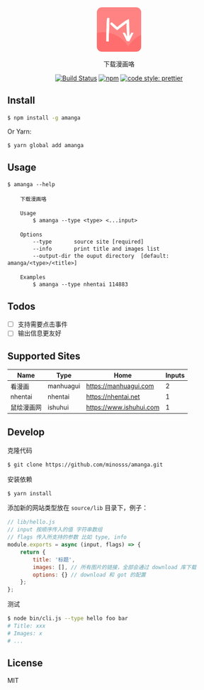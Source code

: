 <div align="center">
    <img src="logo.png" width=100>
</div>

<div align="center">

下载漫画咯

[![Build Status](https://travis-ci.com/minosss/amanga.svg?branch=master)](https://travis-ci.com/minosss/amanga)
[![npm](https://img.shields.io/npm/v/amanga.svg?style=flat-square)](https://www.npmjs.com/package/amanga)
[![code style: prettier](https://img.shields.io/badge/code_style-prettier-ff69b4.svg?style=flat-square)](https://github.com/prettier/prettier)

</div>

## Install

```bash
$ npm install -g amanga
```

Or Yarn:

```bash
$ yarn global add amanga
```

## Usage

```
$ amanga --help

    下载漫画咯

    Usage
        $ amanga --type <type> <...input>

    Options
        --type       source site [required]
        --info       print title and images list
        --output-dir the ouput directory  [default: amanga/<type>/<title>]

    Examples
        $ amanga --type nhentai 114883
```

## Todos

-   [ ] 支持需要点击事件
-   [ ] 输出信息更友好

## Supported Sites

| Name       | Type      | Home                    | Inputs |
| ---------- | --------- | ----------------------- | ------ |
| 看漫画     | manhuagui | https://manhuagui.com   | 2      |
| nhentai    | nhentai   | https://nhentai.net     | 1      |
| 鼠绘漫画网 | ishuhui   | https://www.ishuhui.com | 1      |

## Develop

克隆代码

```bash
$ git clone https://github.com/minosss/amanga.git
```

安装依赖

```bash
$ yarn install
```

添加新的网站类型放在 `source/lib` 目录下，例子：

```js
// lib/hello.js
// input 按顺序传入的值 字符串数组
// flags 传入所支持的参数 比如 type, info
module.exports = async (input, flags) => {
    return {
        title: '标题',
        images: [], // 所有图片的链接，全部会通过 download 库下载
        options: {} // download 和 got 的配置
    };
};
```

测试

```bash
$ node bin/cli.js --type hello foo bar
# Title: xxx
# Images: x
# ...
```

## License

MIT
